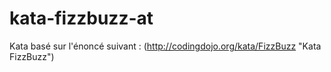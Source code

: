 # kata-fizzbuzz-at

Kata basé sur l'énoncé suivant : (http://codingdojo.org/kata/FizzBuzz "Kata FizzBuzz")
